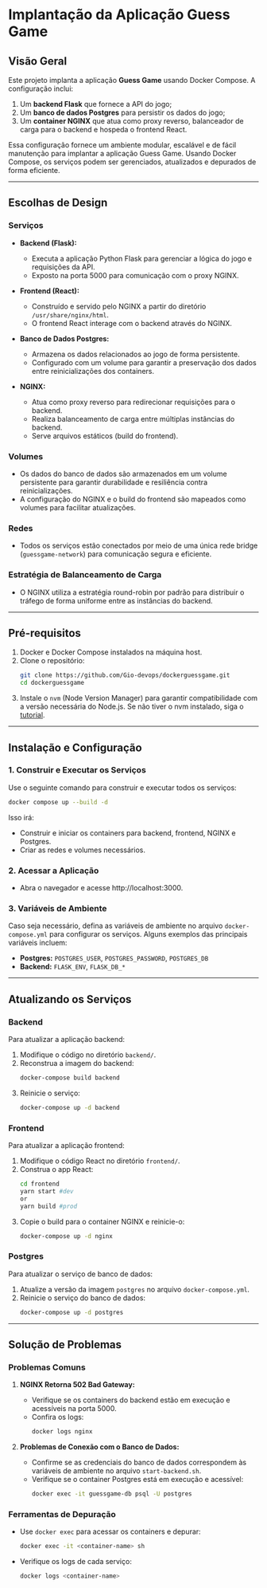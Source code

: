 # Implantação da Aplicação Guess Game

## Visão Geral

Este projeto implanta a aplicação **Guess Game** usando Docker Compose. A configuração inclui:

1. Um **backend Flask** que fornece a API do jogo;
2. Um **banco de dados Postgres** para persistir os dados do jogo;
3. Um **container NGINX** que atua como proxy reverso, balanceador de carga para o backend e hospeda o frontend React.

Essa configuração fornece um ambiente modular, escalável e de fácil manutenção para implantar a aplicação Guess Game. Usando Docker Compose, os serviços podem ser gerenciados, atualizados e depurados de forma eficiente.

---

## Escolhas de Design

### **Serviços**

- **Backend (Flask):**

  - Executa a aplicação Python Flask para gerenciar a lógica do jogo e requisições da API.
  - Exposto na porta 5000 para comunicação com o proxy NGINX.

- **Frontend (React):**

  - Construído e servido pelo NGINX a partir do diretório `/usr/share/nginx/html`.
  - O frontend React interage com o backend através do NGINX.

- **Banco de Dados Postgres:**

  - Armazena os dados relacionados ao jogo de forma persistente.
  - Configurado com um volume para garantir a preservação dos dados entre reinicializações dos containers.

- **NGINX:**

  - Atua como proxy reverso para redirecionar requisições para o backend.
  - Realiza balanceamento de carga entre múltiplas instâncias do backend.
  - Serve arquivos estáticos (build do frontend).

### **Volumes**

- Os dados do banco de dados são armazenados em um volume persistente para garantir durabilidade e resiliência contra reinicializações.
- A configuração do NGINX e o build do frontend são mapeados como volumes para facilitar atualizações.

### **Redes**

- Todos os serviços estão conectados por meio de uma única rede bridge (`guessgame-network`) para comunicação segura e eficiente.

### **Estratégia de Balanceamento de Carga**

- O NGINX utiliza a estratégia round-robin por padrão para distribuir o tráfego de forma uniforme entre as instâncias do backend.

---

## Pré-requisitos

1. Docker e Docker Compose instalados na máquina host.
2. Clone o repositório:
   ```bash
   git clone https://github.com/Gio-devops/dockerguessgame.git
   cd dockerguessgame
   ```
3. Instale o `nvm` (Node Version Manager) para garantir compatibilidade com a versão necessária do Node.js. Se não tiver o nvm instalado, siga o [tutorial](https://github.com/nvm-sh/nvm?tab=readme-ov-file#installing-and-updating).

---

## Instalação e Configuração

### 1. Construir e Executar os Serviços

Use o seguinte comando para construir e executar todos os serviços:

```bash
docker compose up --build -d
```

Isso irá:

- Construir e iniciar os containers para backend, frontend, NGINX e Postgres.
- Criar as redes e volumes necessários.

### 2. Acessar a Aplicação

- Abra o navegador e acesse http://localhost:3000.

### 3. Variáveis de Ambiente

Caso seja necessário, defina as variáveis de ambiente no arquivo `docker-compose.yml` para configurar os serviços. Alguns exemplos das principais variáveis incluem:

- **Postgres:** `POSTGRES_USER`, `POSTGRES_PASSWORD`, `POSTGRES_DB`
- **Backend:** `FLASK_ENV`, `FLASK_DB_*`

---

## Atualizando os Serviços

### Backend

Para atualizar a aplicação backend:

1. Modifique o código no diretório `backend/`.
2. Reconstrua a imagem do backend:
   ```bash
   docker-compose build backend
   ```
3. Reinicie o serviço:
   ```bash
   docker-compose up -d backend
   ```

### Frontend

Para atualizar a aplicação frontend:

1. Modifique o código React no diretório `frontend/`.
2. Construa o app React:
   ```bash
   cd frontend
   yarn start #dev
   or
   yarn build #prod
   ```
3. Copie o build para o container NGINX e reinicie-o:
   ```bash
   docker-compose up -d nginx
   ```

### Postgres

Para atualizar o serviço de banco de dados:

1. Atualize a versão da imagem `postgres` no arquivo `docker-compose.yml`.
2. Reinicie o serviço do banco de dados:
   ```bash
   docker-compose up -d postgres
   ```

---

## Solução de Problemas

### Problemas Comuns

1. **NGINX Retorna 502 Bad Gateway:**

   - Verifique se os containers do backend estão em execução e acessíveis na porta 5000.
   - Confira os logs:
     ```bash
     docker logs nginx
     ```

2. **Problemas de Conexão com o Banco de Dados:**

   - Confirme se as credenciais do banco de dados correspondem às variáveis de ambiente no arquivo `start-backend.sh`.
   - Verifique se o container Postgres está em execução e acessível:
     ```bash
     docker exec -it guessgame-db psql -U postgres
     ```

### Ferramentas de Depuração

- Use `docker exec` para acessar os containers e depurar:
  ```bash
  docker exec -it <container-name> sh
  ```
- Verifique os logs de cada serviço:
  ```bash
  docker logs <container-name>
  ```
